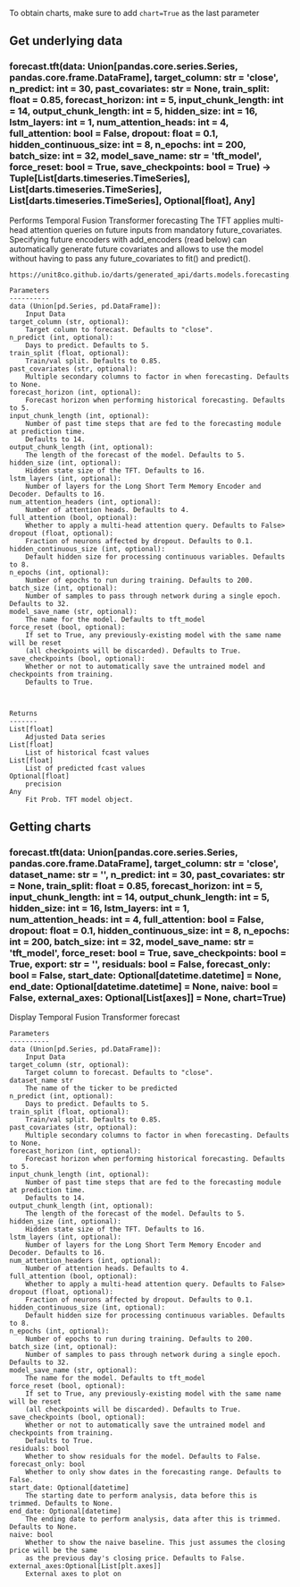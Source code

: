 To obtain charts, make sure to add `chart=True` as the last parameter

## Get underlying data 
### forecast.tft(data: Union[pandas.core.series.Series, pandas.core.frame.DataFrame], target_column: str = 'close', n_predict: int = 30, past_covariates: str = None, train_split: float = 0.85, forecast_horizon: int = 5, input_chunk_length: int = 14, output_chunk_length: int = 5, hidden_size: int = 16, lstm_layers: int = 1, num_attention_heads: int = 4, full_attention: bool = False, dropout: float = 0.1, hidden_continuous_size: int = 8, n_epochs: int = 200, batch_size: int = 32, model_save_name: str = 'tft_model', force_reset: bool = True, save_checkpoints: bool = True) -> Tuple[List[darts.timeseries.TimeSeries], List[darts.timeseries.TimeSeries], List[darts.timeseries.TimeSeries], Optional[float], Any]

Performs Temporal Fusion Transformer forecasting
    The TFT applies multi-head attention queries on future inputs from mandatory future_covariates.
    Specifying future encoders with add_encoders (read below) can automatically generate future
    covariates and allows to use the model without having to pass any future_covariates to fit()
    and predict().

    https://unit8co.github.io/darts/generated_api/darts.models.forecasting.tft_model.html

    Parameters
    ----------
    data (Union[pd.Series, pd.DataFrame]):
        Input Data
    target_column (str, optional):
        Target column to forecast. Defaults to "close".
    n_predict (int, optional):
        Days to predict. Defaults to 5.
    train_split (float, optional):
        Train/val split. Defaults to 0.85.
    past_covariates (str, optional):
        Multiple secondary columns to factor in when forecasting. Defaults to None.
    forecast_horizon (int, optional):
        Forecast horizon when performing historical forecasting. Defaults to 5.
    input_chunk_length (int, optional):
        Number of past time steps that are fed to the forecasting module at prediction time.
        Defaults to 14.
    output_chunk_length (int, optional):
        The length of the forecast of the model. Defaults to 5.
    hidden_size (int, optional):
        Hidden state size of the TFT. Defaults to 16.
    lstm_layers (int, optional):
        Number of layers for the Long Short Term Memory Encoder and Decoder. Defaults to 16.
    num_attention_headers (int, optional):
        Number of attention heads. Defaults to 4.
    full_attention (bool, optional):
        Whether to apply a multi-head attention query. Defaults to False>
    dropout (float, optional):
        Fraction of neurons affected by dropout. Defaults to 0.1.
    hidden_continuous_size (int, optional):
        Default hidden size for processing continuous variables. Defaults to 8.
    n_epochs (int, optional):
        Number of epochs to run during training. Defaults to 200.
    batch_size (int, optional):
        Number of samples to pass through network during a single epoch. Defaults to 32.
    model_save_name (str, optional):
        The name for the model. Defaults to tft_model
    force_reset (bool, optional):
        If set to True, any previously-existing model with the same name will be reset
        (all checkpoints will be discarded). Defaults to True.
    save_checkpoints (bool, optional):
        Whether or not to automatically save the untrained model and checkpoints from training.
        Defaults to True.



    Returns
    -------
    List[float]
        Adjusted Data series
    List[float]
        List of historical fcast values
    List[float]
        List of predicted fcast values
    Optional[float]
        precision
    Any
        Fit Prob. TFT model object.

## Getting charts 
### forecast.tft(data: Union[pandas.core.series.Series, pandas.core.frame.DataFrame], target_column: str = 'close', dataset_name: str = '', n_predict: int = 30, past_covariates: str = None, train_split: float = 0.85, forecast_horizon: int = 5, input_chunk_length: int = 14, output_chunk_length: int = 5, hidden_size: int = 16, lstm_layers: int = 1, num_attention_heads: int = 4, full_attention: bool = False, dropout: float = 0.1, hidden_continuous_size: int = 8, n_epochs: int = 200, batch_size: int = 32, model_save_name: str = 'tft_model', force_reset: bool = True, save_checkpoints: bool = True, export: str = '', residuals: bool = False, forecast_only: bool = False, start_date: Optional[datetime.datetime] = None, end_date: Optional[datetime.datetime] = None, naive: bool = False, external_axes: Optional[List[axes]] = None, chart=True)

Display Temporal Fusion Transformer forecast

    Parameters
    ----------
    data (Union[pd.Series, pd.DataFrame]):
        Input Data
    target_column (str, optional):
        Target column to forecast. Defaults to "close".
    dataset_name str
        The name of the ticker to be predicted
    n_predict (int, optional):
        Days to predict. Defaults to 5.
    train_split (float, optional):
        Train/val split. Defaults to 0.85.
    past_covariates (str, optional):
        Multiple secondary columns to factor in when forecasting. Defaults to None.
    forecast_horizon (int, optional):
        Forecast horizon when performing historical forecasting. Defaults to 5.
    input_chunk_length (int, optional):
        Number of past time steps that are fed to the forecasting module at prediction time.
        Defaults to 14.
    output_chunk_length (int, optional):
        The length of the forecast of the model. Defaults to 5.
    hidden_size (int, optional):
        Hidden state size of the TFT. Defaults to 16.
    lstm_layers (int, optional):
        Number of layers for the Long Short Term Memory Encoder and Decoder. Defaults to 16.
    num_attention_headers (int, optional):
        Number of attention heads. Defaults to 4.
    full_attention (bool, optional):
        Whether to apply a multi-head attention query. Defaults to False>
    dropout (float, optional):
        Fraction of neurons affected by dropout. Defaults to 0.1.
    hidden_continuous_size (int, optional):
        Default hidden size for processing continuous variables. Defaults to 8.
    n_epochs (int, optional):
        Number of epochs to run during training. Defaults to 200.
    batch_size (int, optional):
        Number of samples to pass through network during a single epoch. Defaults to 32.
    model_save_name (str, optional):
        The name for the model. Defaults to tft_model
    force_reset (bool, optional):
        If set to True, any previously-existing model with the same name will be reset
        (all checkpoints will be discarded). Defaults to True.
    save_checkpoints (bool, optional):
        Whether or not to automatically save the untrained model and checkpoints from training.
        Defaults to True.
    residuals: bool
        Whether to show residuals for the model. Defaults to False.
    forecast_only: bool
        Whether to only show dates in the forecasting range. Defaults to False.
    start_date: Optional[datetime]
        The starting date to perform analysis, data before this is trimmed. Defaults to None.
    end_date: Optional[datetime]
        The ending date to perform analysis, data after this is trimmed. Defaults to None.
    naive: bool
        Whether to show the naive baseline. This just assumes the closing price will be the same
        as the previous day's closing price. Defaults to False.
    external_axes:Optional[List[plt.axes]]
        External axes to plot on
